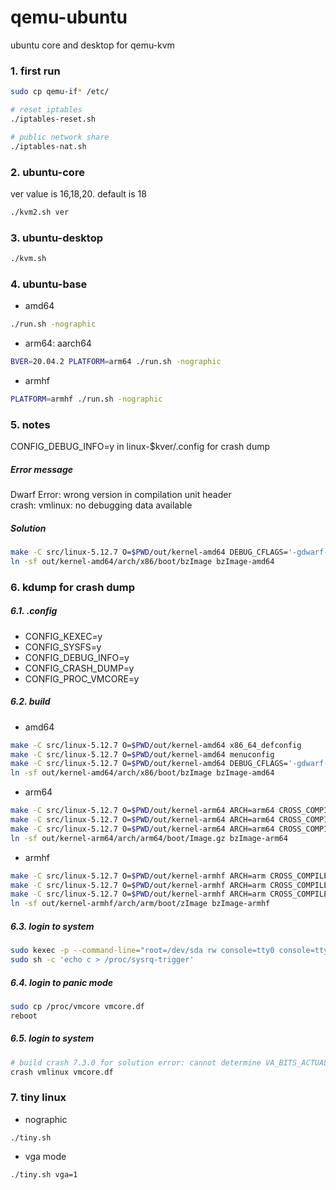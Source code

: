 # qemu-ubuntu
ubuntu core and desktop for qemu-kvm

### 1. first run
```sh
sudo cp qemu-if* /etc/

# reset iptables
./iptables-reset.sh

# public network share
./iptables-nat.sh
```
### 2. ubuntu-core
ver value is 16,18,20. default is 18
```sh
./kvm2.sh ver
```
### 3. ubuntu-desktop
```sh
./kvm.sh
```
### 4. ubuntu-base
* amd64
```sh
./run.sh -nographic
```
* arm64: aarch64
```sh
BVER=20.04.2 PLATFORM=arm64 ./run.sh -nographic
```
* armhf
```sh
PLATFORM=armhf ./run.sh -nographic
```
### 5. notes
CONFIG_DEBUG_INFO=y in linux-$kver/.config for crash dump
##### Error message
Dwarf Error: wrong version in compilation unit header<br/>
crash: vmlinux: no debugging data available
##### Solution
```sh
make -C src/linux-5.12.7 O=$PWD/out/kernel-amd64 DEBUG_CFLAGS='-gdwarf-2 -gstrict-dwarf -g' -j3
ln -sf out/kernel-amd64/arch/x86/boot/bzImage bzImage-amd64
```
### 6. kdump for crash dump

##### 6.1. .config
* CONFIG_KEXEC=y
* CONFIG_SYSFS=y
* CONFIG_DEBUG_INFO=y
* CONFIG_CRASH_DUMP=y
* CONFIG_PROC_VMCORE=y

##### 6.2. build
* amd64
```sh
make -C src/linux-5.12.7 O=$PWD/out/kernel-amd64 x86_64_defconfig
make -C src/linux-5.12.7 O=$PWD/out/kernel-amd64 menuconfig
make -C src/linux-5.12.7 O=$PWD/out/kernel-amd64 DEBUG_CFLAGS='-gdwarf-2 -gstrict-dwarf -g' -j4
ln -sf out/kernel-amd64/arch/x86/boot/bzImage bzImage-amd64
```
* arm64
```sh
make -C src/linux-5.12.7 O=$PWD/out/kernel-arm64 ARCH=arm64 CROSS_COMPILE=aarch64-linux-gnu- defconfig
make -C src/linux-5.12.7 O=$PWD/out/kernel-arm64 ARCH=arm64 CROSS_COMPILE=aarch64-linux-gnu- menuconfig
make -C src/linux-5.12.7 O=$PWD/out/kernel-arm64 ARCH=arm64 CROSS_COMPILE=aarch64-linux-gnu- DEBUG_CFLAGS="-gdwarf-2 -gstrict-dwarf -g" -j4
ln -sf out/kernel-arm64/arch/arm64/boot/Image.gz bzImage-arm64
```
* armhf
```sh
make -C src/linux-5.12.7 O=$PWD/out/kernel-armhf ARCH=arm CROSS_COMPILE=arm-linux-gnueabihf- vexpress_defconfig
make -C src/linux-5.12.7 O=$PWD/out/kernel-armhf ARCH=arm CROSS_COMPILE=arm-linux-gnueabihf- menuconfig
make -C src/linux-5.12.7 O=$PWD/out/kernel-armhf ARCH=arm CROSS_COMPILE=arm-linux-gnueabihf- DEBUG_CFLAGS="-gdwarf-2 -gstrict-dwarf -g" -j4
ln -sf out/kernel-armhf/arch/arm/boot/zImage bzImage-armhf
```
##### 6.3. login to system
```sh
sudo kexec -p --command-line="root=/dev/sda rw console=tty0 console=ttyS0 console=ttyAMR0 loglevel=6 nr_cpus=2 nr_cpus=1" $PWD/bzImage
sudo sh -c 'echo c > /proc/sysrq-trigger'
```
##### 6.4. login to panic mode
```sh
sudo cp /proc/vmcore vmcore.df 
reboot
```
##### 6.5. login to system
```sh
# build crash 7.3.0 for solution error: cannot determine VA_BITS_ACTUAL
crash vmlinux vmcore.df 
```
### 7. tiny linux
* nographic
```
./tiny.sh
```
* vga mode
```
./tiny.sh vga=1
```

